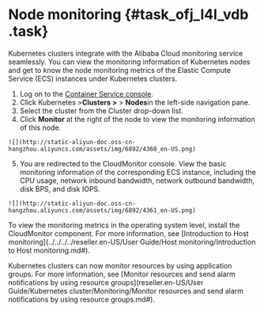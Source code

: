 # Node monitoring {#task_ofj_l4l_vdb .task}

Kubernetes clusters integrate with the Alibaba Cloud monitoring service seamlessly. You can view the monitoring information of Kubernetes nodes and get to know the node monitoring metrics of the Elastic Compute Service \(ECS\) instances under Kubernetes clusters.

1.   Log on to the [Container Service console](https://partners-intl.console.aliyun.com/#/cs). 
2.   Click Kubernetes \>**Clusters \>** \> **Nodes**in the left-side navigation pane. 
3.   Select the cluster from the Cluster drop-down list. 
4.   Click **Monitor** at the right of the node to view the monitoring information of this node. 

    ![](http://static-aliyun-doc.oss-cn-hangzhou.aliyuncs.com/assets/img/6892/4360_en-US.png)

5.   You are redirected to the CloudMonitor console. View the basic monitoring information of the corresponding ECS instance, including the CPU usage, network inbound bandwidth, network outbound bandwidth, disk BPS, and disk IOPS. 

    ![](http://static-aliyun-doc.oss-cn-hangzhou.aliyuncs.com/assets/img/6892/4361_en-US.png)


To view the monitoring metrics in the operating system level, install the CloudMonitor component. For more information, see [Introduction to Host monitoring](../../../../reseller.en-US/User Guide/Host monitoring/Introduction to Host monitoring.md#).

Kubernetes clusters can now monitor resources by using application groups. For more information, see [Monitor resources and send alarm notifications by using resource groups](reseller.en-US/User Guide/Kubernetes cluster/Monitoring/Monitor resources and send alarm notifications by using resource groups.md#).

